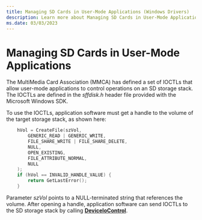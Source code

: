 ```yaml
---
title: Managing SD Cards in User-Mode Applications (Windows Drivers)
description: Learn more about Managing SD Cards in User-Mode Applications.
ms.date: 03/03/2023
---
```


# Managing SD Cards in User-Mode Applications

The MultiMedia Card Association (MMCA) has defined a set of IOCTLs that allow user-mode applications to control operations on an SD storage stack. The IOCTLs are defined in the *sffdisk.h* header file provided with the Microsoft Windows SDK.

To use the IOCTLs, application software must get a handle to the volume of the target storage stack, as shown here:

```cpp
    hVol = CreateFile(szVol,
        GENERIC_READ | GENERIC_WRITE,
        FILE_SHARE_WRITE | FILE_SHARE_DELETE,
        NULL,
        OPEN_EXISTING,
        FILE_ATTRIBUTE_NORMAL,
        NULL
    );
    if (hVol == INVALID_HANDLE_VALUE) {
        return GetLastError();
    }
```

Parameter *szVol* points to a NULL-terminated string that references the volume. After opening a handle, application software can send IOCTLs to the SD storage stack by calling [**DeviceIoControl**](/windows/win32/devio/device-input-and-output-control-ioctl-).
